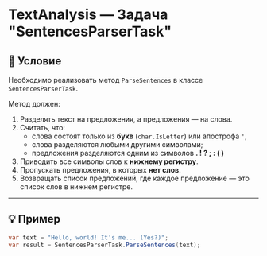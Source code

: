 # TextAnalysis — Задача "SentencesParserTask"

## 📖 Условие

Необходимо реализовать метод `ParseSentences` в классе `SentencesParserTask`.

Метод должен:
1. Разделять текст на предложения, а предложения — на слова.
2. Считать, что:
   - слова состоят только из **букв** (`char.IsLetter`) или апострофа `'`,
   - слова разделяются любыми другими символами;
   - предложения разделяются одним из символов **. ! ? ; : ( )**
3. Приводить все символы слов к **нижнему регистру**.
4. Пропускать предложения, в которых **нет слов**.
5. Возвращать список предложений, где каждое предложение — это список слов в нижнем регистре.

---

## 💡 Пример

```csharp
var text = "Hello, world! It's me... (Yes?)";
var result = SentencesParserTask.ParseSentences(text);
